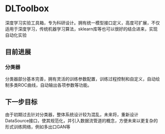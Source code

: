 # DLToolbox
深度学习实验工具箱，专为科研设计。拥有统一模型接口定义，高度可扩展，不仅适用于深度学习，传统机器学习算法，sklearn库等也可以很好的结合进来，实现自动化实验

## 目前进展
### 分类器
分类器部分基本完善，拥有灵活的训练参数配置，训练过程控制和自定义，自动绘制多类ROC曲线，自动输出各项参数等功能。

## 下一步目标
由于初期过去针对分类器，整体系统设计较为混乱，未来将，重新设计DataSource接口，使其规范化，并引入数据流管道的概念，方便未来以更复杂的形式训练网络，例如多出口GAN等


